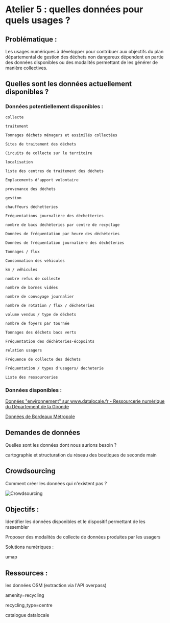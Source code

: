 # Atelier 5 : quelles données pour quels usages ?

## Problématique : 

Les usages numériques à développer pour contribuer aux objectifs du plan départemental de gestion des déchets non dangereux dépendent en partie des données disponibles ou des modalités permettant de les générer de manière collectives.

## Quelles sont les données actuellement disponibles ?

### Données potentiellement disponibles :

    collecte

    traitement

    Tonnages déchets ménagers et assimilés collectées

    Sites de traitement des déchets 

    Circuits de collecte sur le territoire

    localisation

    liste des centres de traitement des déchets

    Emplacements d'apport volontaire

    provenance des déchets

    gestion

    chauffeurs déchetteries

    Fréquentations journalière des déchetteries

    nombre de bacs déchèteries par centre de recyclage

    Données de fréquentation par heure des déchéteries 

    Données de fréquentation journalière des déchéteries

    Tonnages / flux

    Consommation des véhicules

    km / véhicules

    nombre refus de collecte

    nombre de bornes vidées

    nombre de convoyage journalier

    nombre de rotation / flux / décheteries

    volume vendus / type de déchets

    nombre de foyers par tournée

    Tonnages des déchets bacs verts

    Fréquentation des déchèteries-écopoints

    relation usagers

    Fréquence de collecte des déchets

    Fréquentation / types d'usagers/ decheterie

    Liste des ressourceries

### Données disponibles :

[Données "environnement" sur www.datalocale.fr - Ressourcerie numérique du Département de la Gironde](http://www.datalocale.fr/drupal7/searchpackages/?f[0]=im_field_concept%3A35466)

[Données de Bordeaux Métropole](http://data.bordeaux-metropole.fr/themes)

## Demandes de données

Quelles sont les données dont nous aurions besoin ?

cartographie et structuration du réseau des boutiques de seconde main
 
## Crowdsourcing

Comment créer les données qui n'existent pas ? 

![Crowdsourcing](https://framapic.org/0wf5tggp5kxV/uAw2MJPK)

## Objectifs :

Identifier les données disponibles et le dispositif permettant de les rassembler

Proposer des modalités de collecte de données produites par les usagers

Solutions numériques : 

umap

## Ressources : 

les données OSM (extraction via l'API overpass)

amenity=recycling

recycling_type=centre

catalogue datalocale
